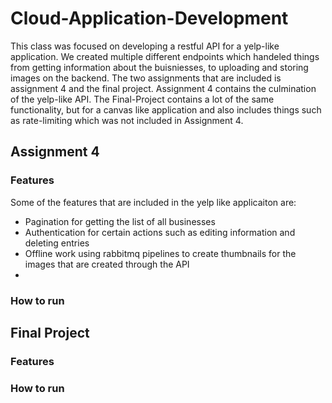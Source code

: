 # Cloud-Application-Development
This class was focused on developing a restful API for a yelp-like application. We created multiple different endpoints which handeled things from getting information about the buisniesses, to uploading and storing images on the backend. The two assignments that are included is assignment 4 and the final project. Assignment 4 contains the culmination of the yelp-like API. The Final-Project contains a lot of the same functionality, but for a canvas like application and also includes things such as rate-limiting which was not included in Assignment 4.

## Assignment 4

### Features
Some of the features that are included in the yelp like applicaiton are:
  * Pagination for getting the list of all businesses
  * Authentication for certain actions such as editing information and deleting entries
  * Offline work using rabbitmq pipelines to create thumbnails for the images that are created through the API
  * 

### How to run

## Final Project

### Features

### How to run
